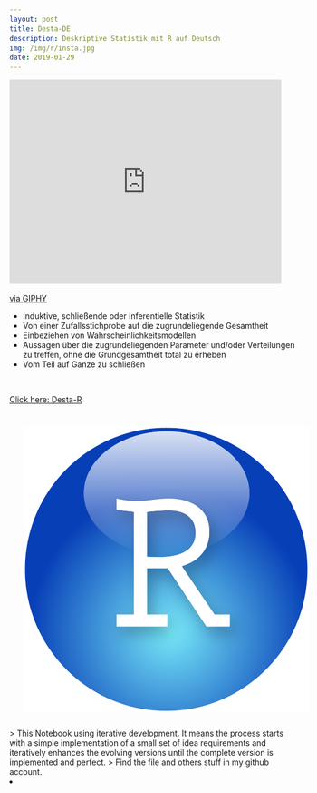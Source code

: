 ```yaml
---
layout: post
title: Desta-DE
description: Deskriptive Statistik mit R auf Deutsch
img: /img/r/insta.jpg
date: 2019-01-29
---
```




<iframe src="https://giphy.com/embed/sHcdLygG4AZpu" width="480" height="360" frameBorder="0" class="giphy-embed" allowFullScreen></iframe><p><a href="https://giphy.com/gifs/animation-blue-sHcdLygG4AZpu">via GIPHY</a></p>


* Induktive, schließende oder inferentielle Statistik
* Von einer Zufallsstichprobe auf die zugrundeliegende Gesamtheit 
* Einbeziehen von Wahrscheinlichkeitsmodellen
* Aussagen über die zugrundeliegenden Parameter und/oder Verteilungen zu treffen, ohne die Grundgesamtheit total zu erheben
* Vom Teil auf Ganze zu schließen

<Br>
  
<a href="https://itsmecevi.github.io/regression/">Click here: Desta-R</a>
<Br>
  
<img class="col one right" src="/img/r/r-studio.png" style="padding:25px">

<Br>
> This Notebook using iterative development. It means the process starts with a simple implementation of a small set of idea requirements and iteratively enhances the evolving versions until the complete version is implemented and perfect.
> Find the file and others stuff in my github account.


<li>
<a id="icon" href="https://github.com/itsmecevi" target="_blank"><i class="fa fa-github fa-fw fa-2x"></i></a>
</li>
